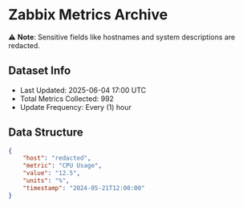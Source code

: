 # Zabbix Metrics Archive

⚠️ **Note**: Sensitive fields like hostnames and system descriptions are redacted.

## Dataset Info
- Last Updated: 2025-06-04 17:00 UTC
- Total Metrics Collected: 992
- Update Frequency: Every (1) hour

## Data Structure
```json
{
    "host": "redacted",
    "metric": "CPU Usage",
    "value": "12.5",
    "units": "%",
    "timestamp": "2024-05-21T12:00:00"
}
```
